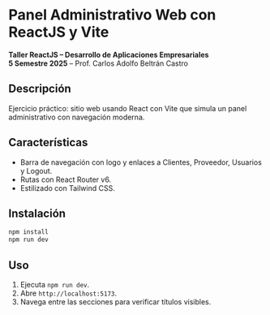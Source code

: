 # Panel Administrativo Web con ReactJS y Vite
**Taller ReactJS – Desarrollo de Aplicaciones Empresariales**  
**5 Semestre 2025** – Prof. Carlos Adolfo Beltrán Castro

## Descripción
Ejercicio práctico: sitio web usando React con Vite que simula un panel administrativo con navegación moderna.

## Características
- Barra de navegación con logo y enlaces a Clientes, Proveedor, Usuarios y Logout.
- Rutas con React Router v6.
- Estilizado con Tailwind CSS.

## Instalación

```bash
npm install
npm run dev
```

## Uso
1. Ejecuta `npm run dev`.  
2. Abre `http://localhost:5173`.  
3. Navega entre las secciones para verificar títulos visibles.

